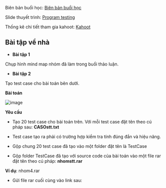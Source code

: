 Biên bản buổi học: [Biên bản buổi học](Biên%20bản%20buổi%20học.xlsx)

Slide thuyết trình: [Program testing](Program%20Testing.pptx)

Thống kê chi tiết tham gia kahoot: [Kahoot](câu%20hỏi%20về%20program%20testing.xlsx)

<h2>
  Bài tập về nhà
</h2>

- **Bài tập 1** 

Chụp hình mind map nhóm đã làm trong buổi thảo luận.

- **Bài tập 2** 

Tạo test case cho bài toán bên dưới.

**Bài toán**

![image](https://user-images.githubusercontent.com/77454876/162256676-93c83804-a98d-4833-8c67-2a0136943afe.png)

**Yêu cầu**

- Tạo 20 test case cho bài toán trên. Với mỗi test case đặt tên theo cú pháp sau: **CASOstt.txt**

- Test case tạo ra phải có trường hợp kiểm tra tính đúng đắn và hiệu năng.

- Gộp chung 20 test case đã tạo vào một folder đặt tên là TestCase

- Gộp folder TestCase đã tạo với source code của bài toán vào một file rar đặt tên theo cú pháp: **nhomstt.rar**

**Ví dụ**: nhom4.rar

- Gửi file rar cuối cùng vào link sau: 

